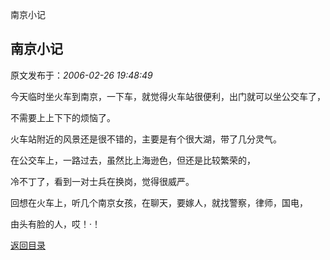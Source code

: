南京小记
## 南京小记

 原文发布于：*2006-02-26 19:48:49*

  今天临时坐火车到南京，一下车，就觉得火车站很便利，出门就可以坐公交车了，

 

不需要上上下下的烦恼了。

   火车站附近的风景还是很不错的，主要是有个很大湖，带了几分灵气。

在公交车上，一路过去，虽然比上海逊色，但还是比较繁荣的，

  冷不丁了，看到一对士兵在换岗，觉得很威严。

   回想在火车上，听几个南京女孩，在聊天，要嫁人，就找警察，律师，国电，

由头有脸的人，哎！·！

[返回目录](index.html)
